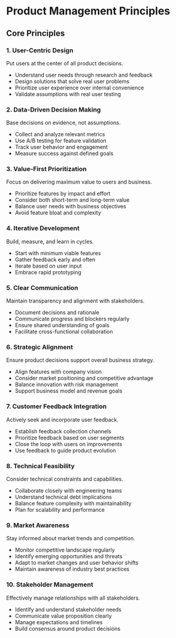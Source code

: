# Product Management Principles

## Core Principles

### 1. User-Centric Design

Put users at the center of all product decisions.

- Understand user needs through research and feedback
- Design solutions that solve real user problems
- Prioritize user experience over internal convenience
- Validate assumptions with real user testing

### 2. Data-Driven Decision Making

Base decisions on evidence, not assumptions.

- Collect and analyze relevant metrics
- Use A/B testing for feature validation
- Track user behavior and engagement
- Measure success against defined goals

### 3. Value-First Prioritization

Focus on delivering maximum value to users and business.

- Prioritize features by impact and effort
- Consider both short-term and long-term value
- Balance user needs with business objectives
- Avoid feature bloat and complexity

### 4. Iterative Development

Build, measure, and learn in cycles.

- Start with minimum viable features
- Gather feedback early and often
- Iterate based on user input
- Embrace rapid prototyping

### 5. Clear Communication

Maintain transparency and alignment with stakeholders.

- Document decisions and rationale
- Communicate progress and blockers regularly
- Ensure shared understanding of goals
- Facilitate cross-functional collaboration

### 6. Strategic Alignment

Ensure product decisions support overall business strategy.

- Align features with company vision
- Consider market positioning and competitive advantage
- Balance innovation with risk management
- Support business model and revenue goals

### 7. Customer Feedback Integration

Actively seek and incorporate user feedback.

- Establish feedback collection channels
- Prioritize feedback based on user segments
- Close the loop with users on improvements
- Use feedback to guide product evolution

### 8. Technical Feasibility

Consider technical constraints and capabilities.

- Collaborate closely with engineering teams
- Understand technical debt implications
- Balance feature complexity with maintainability
- Plan for scalability and performance

### 9. Market Awareness

Stay informed about market trends and competition.

- Monitor competitive landscape regularly
- Identify emerging opportunities and threats
- Adapt to market changes and user behavior shifts
- Maintain awareness of industry best practices

### 10. Stakeholder Management

Effectively manage relationships with all stakeholders.

- Identify and understand stakeholder needs
- Communicate value proposition clearly
- Manage expectations and timelines
- Build consensus around product decisions
